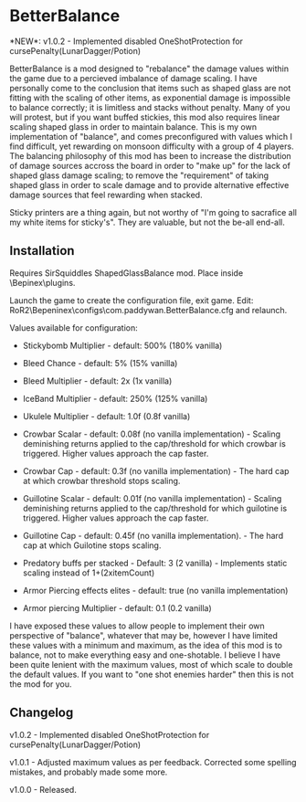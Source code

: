 # BetterBalance
\*NEW\*: v1.0.2 - Implemented disabled OneShotProtection for cursePenalty(LunarDagger/Potion)

BetterBalance is a mod designed to "rebalance" the damage values within the game due to a percieved imbalance of damage scaling. I have personally come to the conclusion that items such as shaped glass are not fitting with the scaling of other items, as exponential damage is impossible to balance correctly; it is limitless and stacks without penalty. Many of you will protest, but if you want buffed stickies, this mod also requires linear scaling shaped glass in order to maintain balance. This is my own implementation of "balance", and comes preconfigured with values which I find difficult, yet rewarding on monsoon difficulty with a group of 4 players. The balancing philosophy of this mod has been to increase the distribution of damage sources accross the board in order to "make up" for the lack of shaped glass damage scaling; to remove the "requirement" of taking shaped glass in order to scale damage and to provide alternative effective damage sources that feel rewarding when stacked.

Sticky printers are a thing again, but not worthy of "I'm going to sacrafice all my white items for sticky's". They are valuable, but not the be-all end-all.

## Installation
Requires SirSquiddles ShapedGlassBalance mod. Place inside \Bepinex\plugins\.

Launch the game to create the configuration file, exit game. Edit: RoR2\Bepeninex\configs\com.paddywan.BetterBalance.cfg and relaunch.

Values available for configuration:

* Stickybomb Multiplier - default: 500%  (180% vanilla)

* Bleed Chance - default: 5% (15% vanilla)

* Bleed Multiplier - default: 2x (1x vanilla)

* IceBand Multiplier - default: 250% (125% vanilla)

* Ukulele Multiplier - default: 1.0f (0.8f vanilla)

* Crowbar Scalar - default: 0.08f (no vanilla implementation) - Scaling deminishing returns applied to the cap/threshold for which crowbar is triggered. Higher values approach the cap faster.

* Crowbar Cap - default: 0.3f (no vanilla implementation) - The hard cap at which crowbar threshold stops scaling.

* Guillotine Scalar - default: 0.01f (no vanilla implementation) - Scaling deminishing returns applied to the cap/threshold for which guilotine is triggered. Higher values approach the cap faster.

* Guillotine Cap - default: 0.45f (no vanilla implementation). - The hard cap at which Guilotine stops scaling.

* Predatory buffs per stacked - Default: 3 (2 vanilla) - Implements static scaling instead of 1+(2xitemCount)

* Armor Piercing effects elites - default: true (no vanilla implementation)

* Armor piercing Multiplier - default: 0.1 (0.2 vanilla)


I have exposed these values to allow people to implement their own perspective of "balance", whatever that may be, however I have limited these values with a minimum and maximum, as the idea of this mod is to balance, not to make everything easy and one-shotable. I believe I have been quite lenient with the maximum values, most of which scale to double the default  values. If you want to "one shot enemies harder" then this is not the mod for you.

## Changelog
v1.0.2 - Implemented disabled OneShotProtection for cursePenalty(LunarDagger/Potion)

v1.0.1 - Adjusted maximum values as per feedback. Corrected some spelling mistakes, and probably made some more.

v1.0.0 - Released.